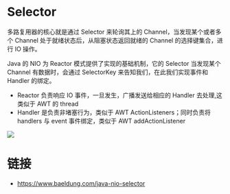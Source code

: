 # Selector

多路复用器的核心就是通过 Selector 来轮询其上的 Channel，当发现某个或者多个 Channel 处于就绪状态后，从阻塞状态返回就绪的 Channel 的选择键集合，进行 IO 操作。

Java 的 NIO 为 Reactor 模式提供了实现的基础机制，它的 Selector 当发现某个 Channel 有数据时，会通过 SelectorKey 来告知我们，在此我们实现事件和 Handler 的绑定。

- Reactor 负责响应 IO 事件，一旦发生，广播发送给相应的 Handler 去处理,这类似于 AWT 的 thread
- Handler 是负责非堵塞行为，类似于 AWT ActionListeners；同时负责将 handlers 与 event 事件绑定，类似于 AWT addActionListener

![](https://i.postimg.cc/1tBYv4zR/image.png)

# 链接

- https://www.baeldung.com/java-nio-selector

